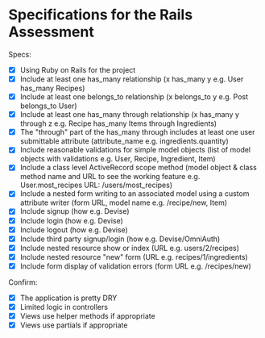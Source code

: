 # Specifications for the Rails Assessment

Specs:

* [x] Using Ruby on Rails for the project
* [x] Include at least one has_many relationship (x has_many y e.g. User has_many Recipes)
* [x] Include at least one belongs_to relationship (x belongs_to y e.g. Post belongs_to User)
* [x] Include at least one has_many through relationship (x has_many y through z e.g. Recipe has_many Items through Ingredients)
* [x] The "through" part of the has_many through includes at least one user submittable attribute (attribute_name e.g. ingredients.quantity)
* [x] Include reasonable validations for simple model objects (list of model objects with validations e.g. User, Recipe, Ingredient, Item)
* [x] Include a class level ActiveRecord scope method (model object & class method name and URL to see the working feature e.g. User.most_recipes URL: /users/most_recipes)
* [x] Include a nested form writing to an associated model using a custom attribute writer (form URL, model name e.g. /recipe/new, Item)
* [x] Include signup (how e.g. Devise)
* [x] Include login (how e.g. Devise)
* [x] Include logout (how e.g. Devise)
* [x] Include third party signup/login (how e.g. Devise/OmniAuth)
* [x] Include nested resource show or index (URL e.g. users/2/recipes)
* [x] Include nested resource "new" form (URL e.g. recipes/1/ingredients)
* [x] Include form display of validation errors (form URL e.g. /recipes/new)

Confirm:

* [x] The application is pretty DRY
* [x] Limited logic in controllers
* [x] Views use helper methods if appropriate
* [x] Views use partials if appropriate
